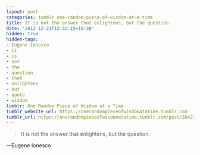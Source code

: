 ```yaml
---
layout: post
categories: tumblr one-random-piece-of-wisdom-at-a-time
title: It is not the answer that enlightens, but the question.
date: '2012-12-21T12:32:15+10:30'
hidden: true
hidden-tags:
- Eugene-Ionesco
- it
- is
- not
- the
- question
- that
- enlightens
- but
- quote
- wisdom
tumblr: One Random Piece of Wisdom at a Time
tumblr_website_url: https://onerandompieceofwisdomatatime.tumblr.com
tumblr_url: https://onerandompieceofwisdomatatime.tumblr.com/post/38429722866/it-is-not-the-answer-that-enlightens-but-the
---
```

> It is not the answer that enlightens, but the question.

—Eugene Ionesco
